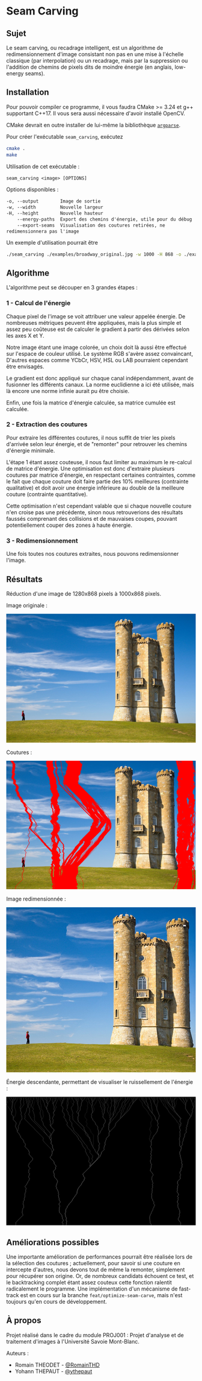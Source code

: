 # Seam Carving

## Sujet

Le seam carving, ou recadrage intelligent, est un algorithme de
redimensionnement d'image consistant non pas en une mise à l'échelle classique
(par interpolation) ou un recadrage, mais par la suppression ou l'addition de
chemins de pixels dits de moindre énergie (en anglais, low-energy seams).

## Installation

Pour pouvoir compiler ce programme, il vous faudra CMake >= 3.24 et g++
supportant C++17. Il vous sera aussi nécessaire d'avoir installé OpenCV.

CMake devrait en outre installer de lui-même la bibliothèque
[`argparse`](https://github.com/p-ranav/argparse.git).

Pour créer l'exécutable `seam_carving`, exécutez

```sh
cmake .
make
```

Utilisation de cet exécutable :

```
seam_carving <image> [OPTIONS]
```

Options disponibles :

```
-o, --output        Image de sortie
-w, --width         Nouvelle largeur
-H, --height        Nouvelle hauteur
    --energy-paths  Export des chemins d'énergie, utile pour du débug
    --export-seams  Visualisation des coutures retirées, ne redimensionnera pas l'image
```

Un exemple d'utilisation pourrait être

```sh
./seam_carving ./examples/broadway_original.jpg -w 1000 -H 868 -o ./examples/boardway_resized.png
```

## Algorithme

L'algorithme peut se découper en 3 grandes étapes :

### 1 - Calcul de l'énergie

Chaque pixel de l'image se voit attribuer une valeur appelée énergie. De
nombreuses métriques peuvent être appliquées, mais la plus simple et assez peu
coûteuse est de calculer le gradient à partir des dérivées selon les axes X et
Y.

Notre image étant une image colorée, un choix doit là aussi être effectué sur
l'espace de couleur utilisé. Le système RGB s'avère assez convaincant, D'autres
espaces comme YCbCr, HSV, HSL ou LAB pourraient cependant être envisagés.

Le gradient est donc appliqué sur chaque canal indépendamment, avant de
fusionner les différents canaux. La norme euclidienne a ici été utilisée, mais
là encore une norme infinie aurait pu être choisie.

Enfin, une fois la matrice d'énergie calculée, sa matrice cumulée est calculée.

### 2 - Extraction des coutures

Pour extraire les différentes coutures, il nous suffit de trier les pixels
d'arrivée selon leur énergie, et de "remonter" pour retrouver les chemins
d'énergie minimale.

L'étape 1 étant assez couteuse, il nous faut limiter au maximum le re-calcul de
matrice d'énergie. Une optimisation est donc d'extraire plusieurs coutures par
matrice d'énergie, en respectant certaines contraintes, comme le fait que chaque
couture doit faire partie des 10% meilleures (contrainte qualitative) et doit
avoir une énergie inférieure au double de la meilleure couture (contrainte
quantitative).

Cette optimisation n'est cependant valable que si chaque nouvelle couture
n'en croise pas une précédente, sinon nous retrouverions des résultats faussés
comprenant des collisions et de mauvaises coupes, pouvant potentiellement couper
des zones à haute énergie.

### 3 - Redimensionnement

Une fois toutes nos coutures extraites, nous pouvons redimensionner l'image.

## Résultats

Réduction d'une image de 1280x868 pixels à 1000x868 pixels.

Image originale :

![Image originale](examples/broadway_original.jpg)

Coutures :

![Coutures](examples/broadway_seams.png)

Image redimensionnée :

![Image redimensionnée](examples/broadway_resized.png)

Énergie descendante, permettant de visualiser le ruissellement de l'énergie :

![Énergie descendante](examples/broadway_energy.png)

## Améliorations possibles

Une importante amélioration de performances pourrait être réalisée lors de la
sélection des coutures ; actuellement, pour savoir si une couture en intercepte
d'autres, nous devons tout de même la remonter, simplement pour récupérer son
origine. Or, de nombreux candidats échouent ce test, et le backtracking complet
étant assez couteux cette fonction ralentit radicalement le programme. Une
implémentation d'un mécanisme de fast-track est en cours sur la branche
`feat/optimize-seam-carve`, mais n'est toujours qu'en cours de développement.

## À propos

Projet réalisé dans le cadre du module PROJ001 : Projet d'analyse et de
traitement d'images à l'Université Savoie Mont-Blanc.

Auteurs :

- Romain THEODET - [@RomainTHD](https://github.com/RomainTHD)
- Yohann THEPAUT - [@ythepaut](https://github.com/ythepaut)
